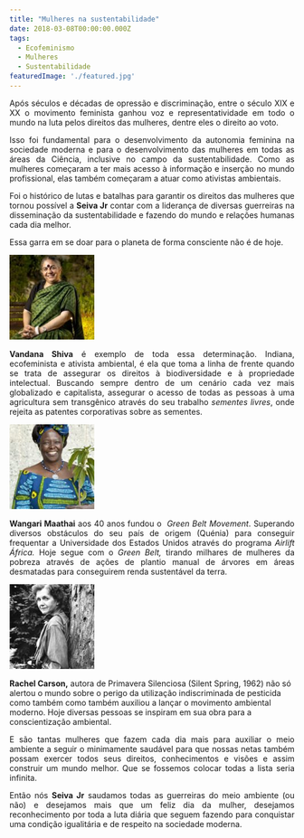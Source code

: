 ```yaml
---
title: "Mulheres na sustentabilidade"
date: 2018-03-08T00:00:00.000Z
tags:
  - Ecofeminismo
  - Mulheres
  - Sustentabilidade
featuredImage: './featured.jpg'
---
```


<p style="text-align: justify;">Após séculos e décadas de opressão e discriminação, entre o século XIX e XX o movimento feminista ganhou voz e representatividade em todo o mundo na luta pelos direitos das mulheres, dentre eles o direito ao voto.</p>
<p style="text-align: justify;">Isso foi fundamental para o desenvolvimento da autonomia feminina na sociedade moderna e para o desenvolvimento das mulheres em todas as áreas da Ciência, inclusive no campo da sustentabilidade. Como as mulheres começaram a ter mais acesso à informação e inserção no mundo profissional, elas também começaram a atuar como ativistas ambientais.</p>
<p style="text-align: justify;">Foi o histórico de lutas e batalhas para garantir os direitos das mulheres que tornou possível a <strong>Seiva Jr</strong> contar com a liderança de diversas guerreiras na disseminação da sustentabilidade e fazendo do mundo e relações humanas cada dia melhor.</p>
<p style="text-align: justify;">Essa garra em se doar para o planeta de forma consciente não é de hoje.</p>

<p>
<img class="wp-image-578 size-thumbnail alignleft" src="./02.jpg" alt="" width="150" height="150" />
</p>

<p style="text-align: justify;"><b>Vandana Shiva</b> é exemplo de toda essa determinação. Indiana, ecofeminista e ativista ambiental, é ela que toma a linha de frente quando se trata de assegurar os direitos à biodiversidade e à propriedade intelectual. Buscando sempre dentro de um cenário cada vez mais globalizado e capitalista, assegurar o acesso de todas as pessoas à uma agricultura sem transgênico através do seu trabalho <i>sementes livres</i>, onde rejeita as patentes corporativas sobre as sementes.</p>

<p style="text-align: justify;"><b><img class="wp-image-579 size-thumbnail alignleft" src="./03.jpg" alt="" width="150" height="150" /></b></p>

<p style="text-align: justify;"><b>Wangari Maathai</b> aos 40 anos fundou o <i> Green Belt Movement</i>. Superando diversos obstáculos do seu país de origem (Quénia) para conseguir frequentar a Universidade dos Estados Unidos através do programa <i>Airlift África.</i> Hoje segue com o <i>Green Belt, </i>tirando milhares de mulheres da pobreza através de ações de plantio manual de árvores em áreas desmatadas para conseguirem renda sustentável da terra.</p>

<p style="text-align: justify;"><b><img class="wp-image-580 size-thumbnail alignleft" src="./04.jpg" alt="" width="150" height="150" />

Rachel Carson,</b> autora de Primavera Silenciosa (Silent Spring, 1962) não só alertou o mundo sobre o perigo da utilização indiscriminada de pesticida como também como também auxiliou a lançar o movimento ambiental moderno. Hoje diversas pessoas se inspiram em sua obra para a conscientização ambiental.</p>

<p style="text-align: justify;">E são tantas mulheres que fazem cada dia mais para auxiliar o meio ambiente a seguir o minimamente saudável para que nossas netas também possam exercer todos seus direitos, conhecimentos e visões e assim construir um mundo melhor. Que se fossemos colocar todas a lista seria infinita.</p>
<p style="text-align: justify;">Então nós <strong>Seiva Jr</strong> saudamos todas as guerreiras do meio ambiente (ou não) e desejamos mais que um feliz dia da mulher, desejamos reconhecimento por toda a luta diária que seguem fazendo para conquistar uma condição igualitária e de respeito na sociedade moderna.</p>
<p style="text-align: justify;"></p>
